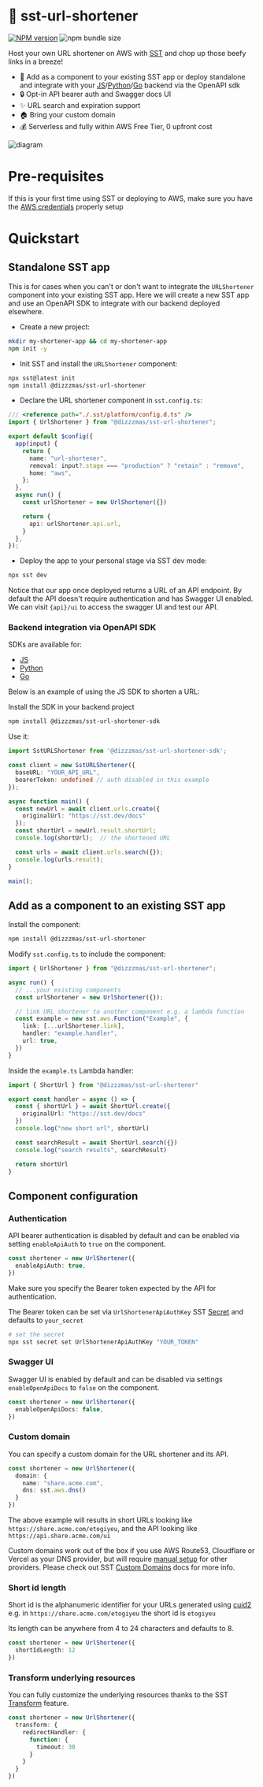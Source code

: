 # :hocho: sst-url-shortener

[![NPM version](https://img.shields.io/npm/v/@dizzzmas/sst-url-shortener.svg)](https://npmjs.org/package/@dizzzmas/sst-url-shortener) ![npm bundle size](https://img.shields.io/bundlephobia/minzip/@dizzzmas/sst-url-shortener)

Host your own URL shortener on AWS with [SST](https://github.com/sst/sst) and chop up those beefy links in a breeze!

- :twisted_rightwards_arrows: Add as a component to your existing SST app or deploy standalone and integrate with your [JS](https://github.com/Dizzzmas/sst-url-shortener-js-sdk)/[Python](https://github.com/Dizzzmas/sst-url-shortener-python-sdk)/[Go](https://github.com/Dizzzmas/sst-url-shortener-go-sdk) backend via the OpenAPI sdk
- :lock: Opt-in API bearer auth and Swagger docs UI
- :sparkles: URL search and expiration support
- :house: Bring your custom domain
- :moneybag: Serverless and fully within AWS Free Tier, 0 upfront cost

![diagram](./docs/diagram.png)

# Pre-requisites

If this is your first time using SST or deploying to AWS, make sure you have the [AWS credentials](https://sst.dev/docs/iam-credentials/) properly setup

# Quickstart

## Standalone SST app
This is for cases when you can't or don't want to integrate the `URLShortener` component into your existing SST app.
Here we will create a new SST app and use an OpenAPI SDK to integrate with our backend deployed elsewhere.

- Create a new project:
```bash
mkdir my-shortener-app && cd my-shortener-app
npm init -y
```

- Init SST and install the `URLShortener` component:
```bash
npx sst@latest init
npm install @dizzzmas/sst-url-shortener
```

- Declare the URL shortener component in `sst.config.ts`:
```typescript
/// <reference path="./.sst/platform/config.d.ts" />
import { UrlShortener } from "@dizzzmas/sst-url-shortener";

export default $config({
  app(input) {
    return {
      name: "url-shortener",
      removal: input?.stage === "production" ? "retain" : "remove",
      home: "aws",
    };
  },
  async run() {
    const urlShortener = new UrlShortener({})

    return {
      api: urlShortener.api.url,
    }
  },
});
```

- Deploy the app to your personal stage via SST dev mode:
```bash
npx sst dev
```

Notice that our app once deployed returns a URL of an API endpoint.
By default the API doesn't require authentication and has Swagger UI enabled.
We can visit `{api}/ui` to access the swagger UI and test our API.

### Backend integration via OpenAPI SDK
SDKs are available for:

- [JS](https://github.com/Dizzzmas/sst-url-shortener-js-sdk)
- [Python](https://github.com/Dizzzmas/sst-url-shortener-python-sdk)
- [Go](https://github.com/Dizzzmas/sst-url-shortener-go-sdk)

Below is an example of using the JS SDK to shorten a URL:

Install the SDK in your backend project
```bash
npm install @dizzzmas/sst-url-shortener-sdk
```

Use it:
```typescript
import SstURLShortener from '@dizzzmas/sst-url-shortener-sdk';

const client = new SstURLShortener({
  baseURL: "YOUR_API_URL",
  bearerToken: undefined // auth disabled in this example
});

async function main() {
  const newUrl = await client.urls.create({
    originalUrl: "https://sst.dev/docs"
  });
  const shortUrl = newUrl.result.shortUrl;
  console.log(shortUrl);  // the shortened URL

  const urls = await client.urls.search({});
  console.log(urls.result);
}

main();
```

## Add as a component to an existing SST app

Install the component:
```bash
npm install @dizzzmas/sst-url-shortener
```

Modify `sst.config.ts` to include the component:
```typescript
import { UrlShortener } from "@dizzzmas/sst-url-shortener";

async run() {
  // ...your existing components
  const urlShortener = new UrlShortener({});

  // link URL shortener to another component e.g. a lambda function
  const example = new sst.aws.Function("Example", {
    link: [...urlShortener.link],
    handler: "example.handler",
    url: true,
  })
}
```

Inside the `example.ts` Lambda handler:
```typescript
import { ShortUrl } from "@dizzzmas/sst-url-shortener"

export const handler = async () => {
  const { shortUrl } = await ShortUrl.create({
    originalUrl: "https://sst.dev/docs"
  })
  console.log("new short url", shortUrl)

  const searchResult = await ShortUrl.search({})
  console.log("search results", searchResult)

  return shortUrl
}
```
## Component configuration

### Authentication

API bearer authentication is disabled by default and can be enabled via setting `enableApiAuth` to `true` on the component.
```typescript
const shortener = new UrlShortener({
  enableApiAuth: true,
})
```
Make sure you specify the Bearer token expected by the API for authentication.

The Bearer token can be set via `UrlShortenerApiAuthKey` SST [Secret](https://sst.dev/docs/component/secret/) and defaults to `your_secret`
```bash
# set the secret
npx sst secret set UrlShortenerApiAuthKey "YOUR_TOKEN"
```

### Swagger UI

Swagger UI is enabled by default and can be disabled via settings `enableOpenApiDocs` to `false` on the component.

```typescript
const shortener = new UrlShortener({
  enableOpenApiDocs: false,
})
```

### Custom domain

You can specify a custom domain for the URL shortener and its API.
```typescript
const shortener = new UrlShortener({
  domain: {
    name: "share.acme.com",
    dns: sst.aws.dns()
  }
})
```
The above example will results in short URLs looking like `https://share.acme.com/etogiyeu`, and the API looking like `https://api.share.acme.com/ui`

Custom domains work out of the box if you use AWS Route53, Cloudflare or Vercel as your DNS provider, but will require [manual setup](https://sst.dev/docs/custom-domains#manual-setup) for other providers.
Please check out SST [Custom Domains](https://sst.dev/docs/custom-domains) docs for more info.

### Short id length

Short id is the alphanumeric identifier for your URLs generated using [cuid2](https://github.com/paralleldrive/cuid2)
e.g. in `https://share.acme.com/etogiyeu` the short id is `etogiyeu`

Its length can be anywhere from 4 to 24 characters and defaults to 8.
```typescript
const shortener = new UrlShortener({
  shortIdLength: 12
})
```

### Transform underlying resources

You can fully customize the underlying resources thanks to the SST [Transform](https://sst.dev/docs/components/#transform) feature.

```typescript
const shortener = new UrlShortener({
  transform: {
    redirectHandler: {
      function: {
        timeout: 30
      }
    }
  }
})
```

